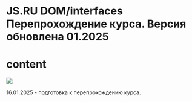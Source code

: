 # JS.RU DOM/interfaces Перепрохождение курса. Версия обновлена 01.2025

# content

<p>
   <img src="https://img.shields.io/badge/javascript%20-%23323330.svg?&style=for-the-badge&logo=javascript&logoColor=%23F7DF1E"/>
</p>

16.01.2025 - подготовка к перепрохождению курса.
